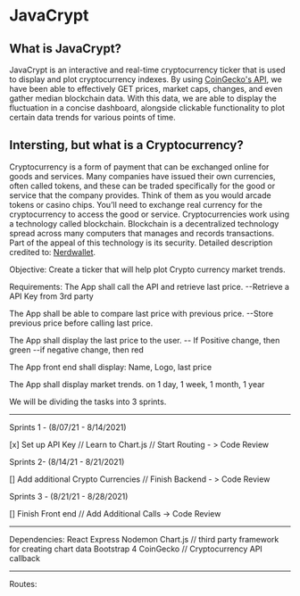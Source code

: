 # JavaCrypt

## What is JavaCrypt?

JavaCrypt is an interactive and real-time cryptocurrency ticker that is used to display and plot cryptocurrency indexes.  By using [CoinGecko's API](https://www.coingecko.com/api/documentations/v3), we have been able to effectively GET prices, market caps, changes, and even gather median blockchain data.  With this data, we are able to display the fluctuation in a concise dashboard, alongside clickable functionality to plot certain data trends for various points of time.

## Intersting, but what is a Cryptocurrency?

Cryptocurrency is a form of payment that can be exchanged online for goods and services. Many companies have issued their own currencies, often called tokens, and these can be traded specifically for the good or service that the company provides. Think of them as you would arcade tokens or casino chips. You’ll need to exchange real currency for the cryptocurrency to access the good or service.  Cryptocurrencies work using a technology called blockchain. Blockchain is a decentralized technology spread across many computers that manages and records transactions. Part of the appeal of this technology is its security.  Detailed description credited to: [Nerdwallet](https://www.nerdwallet.com/article/investing/cryptocurrency-7-things-to-know).

Objective: Create a ticker that will help plot Crypto currency market trends.

Requirements:
The App shall call the API and retrieve last price.
--Retrieve a API Key from 3rd party

The App shall be able to compare last price with previous price.
--Store previous price before calling last price.

The App shall display the last price to the user.
-- If Positive change, then green
--if negative change, then red

The App front end shall display:
Name, Logo, last price

The App shall display market trends.
on 1 day, 1 week, 1 month, 1 year

We will be dividing the tasks into 3 sprints. 
********************************************
Sprints 1 - (8/07/21 - 8/14/2021)

[x] Set up API Key // Learn to Chart.js // Start Routing - > Code Review

Sprints 2- (8/14/21 - 8/21/2021)

[] Add additional Crypto Currencies // Finish Backend - > Code Review

Sprints 3 - (8/21/21 - 8/28/2021)

[] Finish Front end // Add Additional Calls -> Code Review
********************************************

Dependencies:
React
Express
Nodemon
Chart.js // third party framework for creating chart data
Bootstrap 4
CoinGecko // Cryptocurrency API callback

********************************************

Routes:

